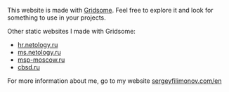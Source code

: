 This website is made with [Gridsome](https://gridsome.org). Feel free to explore it and look for something to use in your projects.

Other static websites I made with Gridsome:
- [hr.netology.ru](https://hr.netology.ru)
- [ms.netology.ru](https://ms.netology.ru)
- [msp-moscow.ru](https://msp-moscow.ru)
- [cbsd.ru](https://cbsd.ru)

For more information about me, go to my website [sergeyfilimonov.com/en](https://sergeyfilimonov.com/en)
